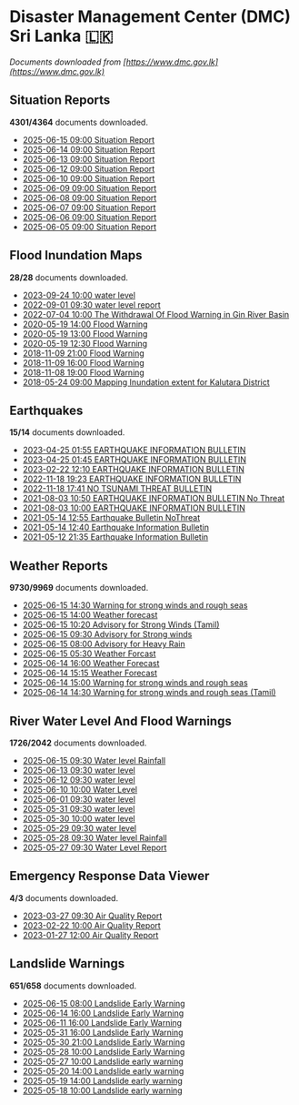 # Disaster Management Center (DMC) Sri Lanka :sri_lanka:

*Documents downloaded from [https://www.dmc.gov.lk](https://www.dmc.gov.lk)*

## Situation Reports

**4301/4364** documents downloaded.

* [2025-06-15 09:00 Situation Report](data/situation-reports/20250615.0900.situation-report.pdf)
* [2025-06-14 09:00 Situation Report](data/situation-reports/20250614.0900.situation-report.pdf)
* [2025-06-13 09:00 Situation Report](data/situation-reports/20250613.0900.situation-report.pdf)
* [2025-06-12 09:00 Situation Report](data/situation-reports/20250612.0900.situation-report.pdf)
* [2025-06-10 09:00 Situation Report](data/situation-reports/20250610.0900.situation-report.pdf)
* [2025-06-09 09:00 Situation Report](data/situation-reports/20250609.0900.situation-report.pdf)
* [2025-06-08 09:00 Situation Report](data/situation-reports/20250608.0900.situation-report.pdf)
* [2025-06-07 09:00 Situation Report](data/situation-reports/20250607.0900.situation-report.pdf)
* [2025-06-06 09:00 Situation Report](data/situation-reports/20250606.0900.situation-report.pdf)
* [2025-06-05 09:00 Situation Report](data/situation-reports/20250605.0900.situation-report.pdf)

## Flood Inundation Maps

**28/28** documents downloaded.

* [2023-09-24 10:00 water level](data/flood-inundation-maps/20230924.1000.water-level.pdf)
* [2022-09-01 09:30 water level report](data/flood-inundation-maps/20220901.0930.water-level-report.pdf)
* [2022-07-04 10:00 The Withdrawal Of Flood Warning in Gin River Basin](data/flood-inundation-maps/20220704.1000.the-withdrawal-of-flood-warning-in-gin-river-basin.pdf)
* [2020-05-19 14:00 Flood Warning](data/flood-inundation-maps/20200519.1400.flood-warning.pdf)
* [2020-05-19 13:00 Flood Warning](data/flood-inundation-maps/20200519.1300.flood-warning.pdf)
* [2020-05-19 12:30 Flood Warning](data/flood-inundation-maps/20200519.1230.flood-warning.pdf)
* [2018-11-09 21:00 Flood Warning](data/flood-inundation-maps/20181109.2100.flood-warning.PDF)
* [2018-11-09 16:00 Flood Warning](data/flood-inundation-maps/20181109.1600.flood-warning.PDF)
* [2018-11-08 19:00 Flood Warning](data/flood-inundation-maps/20181108.1900.flood-warning.PDF)
* [2018-05-24 09:00 Mapping Inundation extent for Kalutara District](data/flood-inundation-maps/20180524.0900.mapping-inundation-extent-for-kalutara-district.pdf)

## Earthquakes

**15/14** documents downloaded.

* [2023-04-25 01:55 EARTHQUAKE INFORMATION BULLETIN](data/earthquakes/20230425.0155.earthquake-information-bulletin.pdf)
* [2023-04-25 01:45 EARTHQUAKE INFORMATION BULLETIN](data/earthquakes/20230425.0145.earthquake-information-bulletin.pdf)
* [2023-02-22 12:10 EARTHQUAKE INFORMATION BULLETIN](data/earthquakes/20230222.1210.earthquake-information-bulletin.pdf)
* [2022-11-18 19:23 EARTHQUAKE INFORMATION BULLETIN](data/earthquakes/20221118.1923.earthquake-information-bulletin.pdf)
* [2022-11-18 17:41 NO TSUNAMI THREAT BULLETIN](data/earthquakes/20221118.1741.no-tsunami-threat-bulletin.pdf)
* [2021-08-03 10:50 EARTHQUAKE INFORMATION BULLETIN No Threat](data/earthquakes/20210803.1050.earthquake-information-bulletin-no-threat.pdf)
* [2021-08-03 10:00 EARTHQUAKE INFORMATION BULLETIN](data/earthquakes/20210803.1000.earthquake-information-bulletin.pdf)
* [2021-05-14 12:55 Earthquake Bulletin NoThreat](data/earthquakes/20210514.1255.earthquake-bulletin-nothreat.pdf)
* [2021-05-14 12:40 Earthquake Information Bulletin](data/earthquakes/20210514.1240.earthquake-information-bulletin.pdf)
* [2021-05-12 21:35 Earthquake Information Bulletin](data/earthquakes/20210512.2135.earthquake-information-bulletin.pdf)

## Weather Reports

**9730/9969** documents downloaded.

* [2025-06-15 14:30 Warning for strong winds and rough seas](data/weather-reports/20250615.1430.warning-for-strong-winds-and-rough-seas.pdf)
* [2025-06-15 14:00 Weather forecast](data/weather-reports/20250615.1400.weather-forecast.pdf)
* [2025-06-15 10:20 Advisory for Strong Winds (Tamil)](data/weather-reports/20250615.1020.advisory-for-strong-winds-tamil.pdf)
* [2025-06-15 09:30 Advisory for Strong winds](data/weather-reports/20250615.0930.advisory-for-strong-winds.pdf)
* [2025-06-15 08:00 Advisory for Heavy Rain](data/weather-reports/20250615.0800.advisory-for-heavy-rain.pdf)
* [2025-06-15 05:30 Weather Forcast](data/weather-reports/20250615.0530.weather-forcast.pdf)
* [2025-06-14 16:00 Weather Forecast](data/weather-reports/20250614.1600.weather-forecast.pdf)
* [2025-06-14 15:15 Weather Forecast](data/weather-reports/20250614.1515.weather-forecast.pdf)
* [2025-06-14 15:00 Warning for strong winds and rough seas](data/weather-reports/20250614.1500.warning-for-strong-winds-and-rough-seas.pdf)
* [2025-06-14 14:30 Warning for strong winds and rough seas (Tamil)](data/weather-reports/20250614.1430.warning-for-strong-winds-and-rough-seas-tamil.pdf)

## River Water Level And Flood Warnings

**1726/2042** documents downloaded.

* [2025-06-15 09:30 Water level  Rainfall](data/river-water-level-and-flood-warnings/20250615.0930.water-level-rainfall.pdf)
* [2025-06-13 09:30 water level](data/river-water-level-and-flood-warnings/20250613.0930.water-level.pdf)
* [2025-06-12 09:30 water level](data/river-water-level-and-flood-warnings/20250612.0930.water-level.pdf)
* [2025-06-10 10:00 Water Level](data/river-water-level-and-flood-warnings/20250610.1000.water-level.pdf)
* [2025-06-01 09:30 water level](data/river-water-level-and-flood-warnings/20250601.0930.water-level.png)
* [2025-05-31 09:30 water level](data/river-water-level-and-flood-warnings/20250531.0930.water-level.jpg)
* [2025-05-30 10:00 water level](data/river-water-level-and-flood-warnings/20250530.1000.water-level.jpg)
* [2025-05-29 09:30 water level](data/river-water-level-and-flood-warnings/20250529.0930.water-level.jpg)
* [2025-05-28 09:30 Water level  Rainfall](data/river-water-level-and-flood-warnings/20250528.0930.water-level-rainfall.jpg)
* [2025-05-27 09:30 Water Level Report](data/river-water-level-and-flood-warnings/20250527.0930.water-level-report.jpg)

## Emergency Response Data Viewer

**4/3** documents downloaded.

* [2023-03-27 09:30 Air Quality Report](data/emergency-response-data-viewer/20230327.0930.air-quality-report.pdf)
* [2023-02-22 10:00 Air Quality Report](data/emergency-response-data-viewer/20230222.1000.air-quality-report.pdf)
* [2023-01-27 12:00 Air Quality Report](data/emergency-response-data-viewer/20230127.1200.air-quality-report.pdf)

## Landslide Warnings

**651/658** documents downloaded.

* [2025-06-15 08:00 Landslide Early Warning](data/landslide-warnings/20250615.0800.landslide-early-warning.pdf)
* [2025-06-14 16:00 Landslide Early Warning](data/landslide-warnings/20250614.1600.landslide-early-warning.pdf)
* [2025-06-11 16:00 Landslide Early Warning](data/landslide-warnings/20250611.1600.landslide-early-warning.pdf)
* [2025-05-31 16:00 Landslide Early Warning](data/landslide-warnings/20250531.1600.landslide-early-warning.pdf)
* [2025-05-30 21:00 Landslide Early Warning](data/landslide-warnings/20250530.2100.landslide-early-warning.pdf)
* [2025-05-28 10:00 Landslide Early Warning](data/landslide-warnings/20250528.1000.landslide-early-warning.pdf)
* [2025-05-27 10:00 Landslide early warning](data/landslide-warnings/20250527.1000.landslide-early-warning.pdf)
* [2025-05-20 14:00 Landslide early warning](data/landslide-warnings/20250520.1400.landslide-early-warning.pdf)
* [2025-05-19 14:00 Landslide early warning](data/landslide-warnings/20250519.1400.landslide-early-warning.pdf)
* [2025-05-18 10:00 Landslide early warning](data/landslide-warnings/20250518.1000.landslide-early-warning.pdf)
